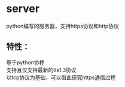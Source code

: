 # server
python编写的服务器，支持https协议和http协议

## 特性： 
基于python协程\
支持且仅支持最新的tls1.3协议\
以tcp协议为基础，可以借此研究https通信过程 
